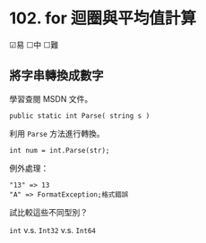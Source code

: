 # 102. for 迴圈與平均值計算

☑易 ☐中 ☐難


## 將字串轉換成數字

學習查閱 MSDN 文件。

```
public static int Parse( string s )
```

利用 `Parse` 方法進行轉換。

```
int num = int.Parse(str);
```

例外處理：

```
"13" => 13
"A" => FormatException;格式錯誤
```

試比較這些不同型別？

`int` v.s. `Int32` v.s. `Int64`

